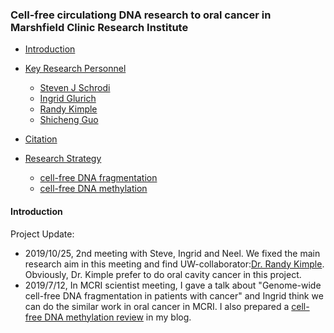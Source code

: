 <!-- markdown-toc start - Don't edit this section. Run M-x markdown-toc-refresh-toc -->
### Cell-free circulationg DNA research to oral cancer in Marshfield Clinic Research Institute
- [Introduction](#introduction)
- [Key Research Personnel](#introduction)
  - [Steven J Schrodi](https://scholar.google.com/citations?user=WM-TwVQAAAAJ&hl=en)
  - [Ingrid Glurich](https://www.marshfieldresearch.org/profiles/5891)
  - [Randy Kimple](https://www.humonc.wisc.edu/team_member/randall-kimple/)
  - [Shicheng Guo](https://scholar.google.com/citations?user=BixB4TsAAAAJ&hl=en&oi=ao)

- [Citation](#citation)
- [Research Strategy](#quick-tutorial)
  - [cell-free DNA fragmentation](#single-variant-tests)
  - [cell-free DNA methylation](#groupwise-tests)
 #### Introduction



Project Update:

* 2019/10/25, 2nd meeting with Steve, Ingrid and Neel. We fixed the main research aim in this meeting and find UW-collaborator:[Dr. Randy Kimple](https://www.humonc.wisc.edu/team_member/randall-kimple/). Obviously, Dr. Kimple prefer to do oral cavity cancer in this project. 
* 2019/7/12, In MCRI scientist meeting, I gave a talk about "Genome-wide cell-free DNA fragmentation in patients with cancer" and Ingrid think we can do the similar work in oral cancer in MCRI. I also prepared a [cell-free DNA methylation review](https://shicheng-guo.github.io/flexdashboard/2019/08/19/cfDNA_fragmentation) in my blog. 
